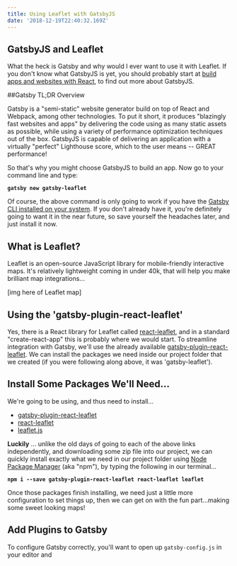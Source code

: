 ```yaml
---
title: Using Leaflet with GatsbyJS
date: '2018-12-19T22:40:32.169Z'
---
```


## GatsbyJS and Leaflet

What the heck is Gatsby and why would I ever want to use it with Leaflet. If you don't know what GatsbyJS is yet, you should probably start at <a href="https://www.gatsbyjs.org/" target="_blank">build apps and websites with React<i class="external alternate icon"></i></a>, to find out more about GatsbyJS.

##Gatsby TL;DR Overview

Gatsby is a "semi-static" website generator build on top of React and Webpack, among other technologies. To put it short, it produces "blazingly fast websites and apps" by delivering the code using as many static assets as possible, while using a variety of performance optimization techniques out of the box. GatsbyJS is capable of delivering an application with a virtually "perfect" Lighthouse score, which to the user means -- GREAT performance!

So that's why you might choose GatsbyJS to build an app. Now go to your command line and type:
<strong> 

```
gatsby new gatsby-leaflet
```
</strong>

Of course, the above command is only going to work if you have the <a href="https://www.npmjs.com/package/gatsby-cli" target="_blank">Gatsby CLI installed on your system<i class="external alternate icon"></i></a>. If you don't already have it, you're definitely going to want it in the near future, so save yourself the headaches later, and just install it now.

## What is Leaflet?

Leaflet is an open-source JavaScript library for mobile-friendly interactive maps. It's relatively lightweight coming in under 40k, that will help you make brilliant map integrations...

<div class='todo'>[img here of Leaflet map]</div>

## Using the 'gatsby-plugin-react-leaflet'

Yes, there is a React library for Leaflet called <a href="https://react-leaflet.js.org/" target="_blank">react-leaflet<i class="external alternate icon"></i></a>, and in a standard "create-react-app" this is probably where we would start. To streamline integration with Gatsby, we'll use the already available <a href="https://www.gatsbyjs.org/packages/gatsby-plugin-react-leaflet/" target="_blank">gatsby-plugin-react-leaflet<i class="external alternate icon"></i></a>. We can install the packages we need inside our project folder that we created (if you were following along above, it was 'gatsby-leaflet').

## Install Some Packages We'll Need...
We're going to be using, and thus need to install...
<ul>
  <li><a href="https://www.gatsbyjs.org/packages/gatsby-plugin-react-leaflet/" target="_blank">gatsby-plugin-react-leaflet<i class="external alternate icon"></i></a></li>
  <li><a href="https://react-leaflet.js.org/" target="_blank">react-leaflet<i class="external alternate icon"></i></a></li>
  <li><a href="https://leafletjs.com/" target="_blank">leaflet.js<i class="external alternate icon"></i></a></li>
</ul>

<strong>Luckily</strong> ... unlike the old days of going to each of the above links independently, and downloading some zip file into our project, we can quickly install exactly what we need in our project folder using <a href="https://www.npmjs.com/" target="_blank">Node Package Manager<i class="external alternate icon"></i></a> (aka "npm"), by typing the following in our terminal...
<strong>

```text
npm i --save gatsby-plugin-react-leaflet react-leaflet leaflet
```
</strong>

Once those packages finish installing, we need just a little more configuration to set things up, then we can get on with the fun part...<span class="is-danger">making some sweet looking maps!</span>

## Add Plugins to Gatsby

To configure Gatsby correctly, you'll want to open up  <code class="language-text">gatsby-config.js</code> in your editor and 